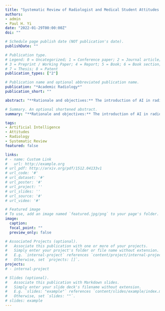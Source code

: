 ```yaml
---
title: "Systematic Review of Radiologist and Medical Student Attitudes on the Role and Impact of AI in Radiology Academic Radiology."
authors:
- admin
- Paul H. Yi
date: "2022-01-29T00:00:00Z"
doi: ""

# Schedule page publish date (NOT publication's date).
publishDate: ""

# Publication type.
# Legend: 0 = Uncategorized; 1 = Conference paper; 2 = Journal article;
# 3 = Preprint / Working Paper; 4 = Report; 5 = Book; 6 = Book section;
# 7 = Thesis; 8 = Patent
publication_types: ["2"]

# Publication name and optional abbreviated publication name.
publication: "*Academic Radiology*"
publication_short: ""

abstract: "**Rationale and objectives:** The introduction of AI in radiology has prompted both excitement and hesitation within the field. We performed a systematic review of original studies evaluating the attitudes of radiologists, radiology trainees, and medical students towards AI in radiology. **Materials and methods:** We searched PubMed for studies published as of August 24, 2021 for original studies evaluating attitudes of radiologists (attendings and trainees) and medical students towards AI in radiology. We summarized the baseline article characteristics and performed thematic analysis of the questions asked in each study. **Results:** Nineteen studies were included evaluating attitudes across different levels of training (medical students, radiology trainees, and radiology attendings) with representation from nearly every continent. Medical students and radiologists alike favored increased educational initiatives, and displayed interest in learning about and implementing AI solutions themselves, despite reporting of a current gap in formal AI training. There was general optimism about the role of AI in radiology, although radiologists and trainees had greater consensus than medical students. **Conclusion:** Although there is interest in incorporating AI into medical education and optimism among radiologists towards AI, medical students are more divided in their views. We propose that outreach to and AI education for medical students may help improve their attitudes towards the potentially transformative technology of AI for radiology."

# Summary. An optional shortened abstract.
summary: "**Rationale and objectives:** The introduction of AI in radiology has prompted both excitement and hesitation within the field. We performed a systematic review of original studies evaluating the attitudes of radiologists, radiology trainees, and medical students towards AI in radiology."

tags:
- Artificial Intelligence
- Attitudes
- Radiology
- Systematic Review
featured: false

links:
# - name: Custom Link
#   url: http://example.org
# url_pdf: http://arxiv.org/pdf/1512.04133v1
# url_code: '#'
# url_dataset: '#'
# url_poster: '#'
# url_project: ''
# url_slides: ''
# url_source: '#'
# url_video: '#'

# Featured image
# To use, add an image named `featured.jpg/png` to your page's folder. 
image:
  caption: 
  focal_point: ""
  preview_only: false

# Associated Projects (optional).
#   Associate this publication with one or more of your projects.
#   Simply enter your project's folder or file name without extension.
#   E.g. `internal-project` references `content/project/internal-project/index.md`.
#   Otherwise, set `projects: []`.
projects:
# - internal-project

# Slides (optional).
#   Associate this publication with Markdown slides.
#   Simply enter your slide deck's filename without extension.
#   E.g. `slides: "example"` references `content/slides/example/index.md`.
#   Otherwise, set `slides: ""`.
# slides: example
---
```

